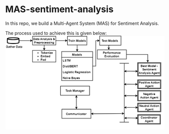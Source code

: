 # MAS-sentiment-analysis
In this repo, we build a Multi-Agent System (MAS) for Sentiment Analysis.

The process used to achieve this is given below:
![Methodology](images/mas-sentiment-analysisv1.png)